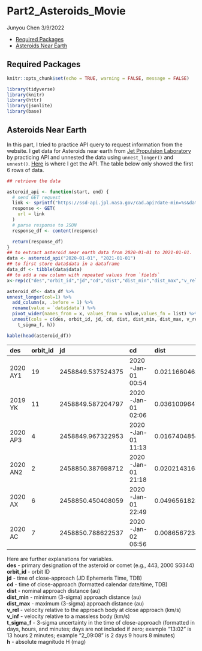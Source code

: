 Part2_Asteroids_Movie
================
Junyou Chen
3/9/2022

-   [Required Packages](#required-packages)
-   [Asteroids Near Earth](#asteroids-near-earth)

## Required Packages

``` r
knitr::opts_chunk$set(echo = TRUE, warning = FALSE, message = FALSE)

library(tidyverse)
library(knitr)
library(httr)
library(jsonlite)
library(base)
```

## Asteroids Near Earth

In this part, I tried to practice API query to request information from
the website. I get data for Asteroids near earth from [Jet Propulsion
Laboratory](https://www.jpl.nasa.gov/) by practicing API and unnested
the data using `unnest_longer()` and `unnest()`.
[Here](https://ssd-api.jpl.nasa.gov/doc/cad.html) is where I get the
API. The table below only showed the first 6 rows of data.

``` r
## retrieve the data

asteroid_api <- function(start, end) {
  # send GET request
  link <- sprintf("https://ssd-api.jpl.nasa.gov/cad.api?date-min=%s&date-max=%s", start, end)
  response <- GET(
    url = link
  )
  # parse response to JSON
  response_df <- content(response)

  return(response_df)
}
## to extract asteroid near earth data from 2020-01-01 to 2021-01-01.
data <- asteroid_api("2020-01-01", "2021-01-01")
## to first store data$data in a dataframe 
data_df <- tibble(data$data)
## to add a new column with repeated values from `fields`
x<-rep(c("des","orbit_id","jd","cd","dist","dist_min","dist_max","v_rel","v_inf","t_sigma_f","h"),times = 1444)

asteroid_df<- data_df %>%
unnest_longer(col=1) %>%
  add_column(x, .before = 1) %>%
  rename(value = `data$data`) %>%
  pivot_wider(names_from = x, values_from = value,values_fn = list) %>%
  unnest(cols = c(des, orbit_id, jd, cd, dist, dist_min, dist_max, v_rel, v_inf, 
    t_sigma_f, h))

kable(head(asteroid_df))
```

| des      | orbit_id | jd                | cd                | dist                | dist_min            | dist_max            | v_rel            | v_inf            | t_sigma_f | h    |
|:---------|:---------|:------------------|:------------------|:--------------------|:--------------------|:--------------------|:-----------------|:-----------------|:----------|:-----|
| 2020 AY1 | 19       | 2458849.537524375 | 2020-Jan-01 00:54 | 0.0211660462302475  | 0.0211628282597546  | 0.021169264192927   | 5.62203034144512 | 5.59959426682482 | \< 00:01  | 25.2 |
| 2019 YK  | 11       | 2458849.587204797 | 2020-Jan-01 02:06 | 0.0361009647238789  | 0.0360768259080859  | 0.0361251034508466  | 7.35926278450408 | 7.34922690439657 | \< 00:01  | 24.0 |
| 2020 AP3 | 4        | 2458849.967322953 | 2020-Jan-01 11:13 | 0.0167404854088158  | 0.0165847722715622  | 0.0168961658040387  | 5.19125028298636 | 5.16049919025748 | 00:05     | 26.6 |
| 2020 AN2 | 2        | 2458850.387698712 | 2020-Jan-01 21:18 | 0.0202143163095242  | 0.0196465482155464  | 0.0207820804994879  | 15.3528157321644 | 15.3442278367922 | 00:33     | 26.5 |
| 2020 AX  | 6        | 2458850.450408059 | 2020-Jan-01 22:49 | 0.0496561823173887  | 0.0491870437725472  | 0.0501253029712591  | 7.31673540674871 | 7.30939805239444 | 00:04     | 26.3 |
| 2020 AC  | 7        | 2458850.788622537 | 2020-Jan-02 06:56 | 0.00865672387978391 | 0.00864974336834992 | 0.00866370421544426 | 5.79319898159094 | 5.73982302560126 | \< 00:01  | 26.7 |

Here are further explanations for variables. <br/>**des** - primary
designation of the asteroid or comet (e.g., 443, 2000 SG344)
<br/>**orbit_id** - orbit ID <br/>**jd** - time of close-approach (JD
Ephemeris Time, TDB) <br/>**cd** - time of close-approach (formatted
calendar date/time, TDB) <br/>**dist** - nominal approach distance (au)
<br/>**dist_min** - minimum (3-sigma) approach distance (au)
<br/>**dist_max** - maximum (3-sigma) approach distance (au)
<br/>**v_rel** - velocity relative to the approach body at close
approach (km/s) <br/>**v_inf** - velocity relative to a massless body
(km/s) <br/>**t_sigma_f** - 3-sigma uncertainty in the time of
close-approach (formatted in days, hours, and minutes; days are not
included if zero; example “13:02” is 13 hours 2 minutes; example
“2_09:08” is 2 days 9 hours 8 minutes) <br/>**h** - absolute magnitude H
(mag)
